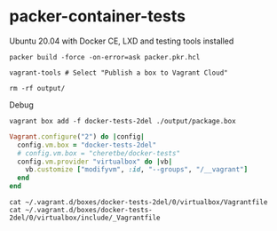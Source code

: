 # packer-container-tests
Ubuntu 20.04 with Docker CE, LXD and testing tools installed

```shell
packer build -force -on-error=ask packer.pkr.hcl

vagrant-tools # Select "Publish a box to Vagrant Cloud"

rm -rf output/
```

Debug
```shell
vagrant box add -f docker-tests-2del ./output/package.box
```

```ruby
Vagrant.configure("2") do |config|
  config.vm.box = "docker-tests-2del"
  # config.vm.box = "cheretbe/docker-tests"
  config.vm.provider "virtualbox" do |vb|
    vb.customize ["modifyvm", :id, "--groups", "/__vagrant"]
  end
end
```

```shell
cat ~/.vagrant.d/boxes/docker-tests-2del/0/virtualbox/Vagrantfile
cat ~/.vagrant.d/boxes/docker-tests-2del/0/virtualbox/include/_Vagrantfile
```
